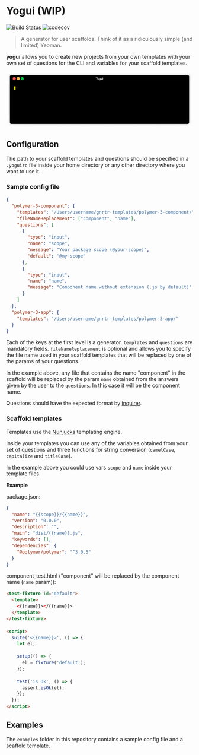 # Yogui (WIP)

[![Build Status](https://img.shields.io/travis/kcmr/yogui/master.svg)](https://travis-ci.org/kcmr/yogui) 
[![codecov](https://codecov.io/gh/kcmr/yogui/branch/master/graph/badge.svg)](https://codecov.io/gh/kcmr/yogui)

> A generator for user scaffolds. Think of it as a ridiculously simple (and limited) Yeoman.


**yogui** allows you to create new projects from your own templates with your own set of questions for the CLI and variables for your scaffold templates.

![CLI screenshot](docs/yogui.gif)

## Configuration

The path to your scaffold templates and questions should be specified in a `.yoguirc` file inside your home directory or any other directory where you want to use it.

### Sample config file

```json
{
  "polymer-3-component": {
    "templates": "/Users/username/gnrtr-templates/polymer-3-component/",
    "fileNameReplacement": ["component", "name"],
    "questions": [
      {
        "type": "input",
        "name": "scope",
        "message": "Your package scope (@your-scope)",
        "default": "@my-scope"
      },
      {
        "type": "input",
        "name": "name",
        "message": "Component name without extension (.js by default)"
      }
    ]
  },
  "polymer-3-app": {
    "templates": "/Users/username/gnrtr-templates/polymer-3-app/"
  }
}
```

Each of the keys at the first level is a generator. `templates` and `questions` are mandatory fields. `fileNameReplacement` is optional and allows you to specify the file name used in your scaffold templates that will be replaced by one of the params of your questions.

In the example above, any file that contains the name "component" in the scaffold will be replaced by the param `name` obtained from the answers given by the user to the `questions`. In this case it will be the component name.

Questions should have the expected format by [inquirer](https://github.com/SBoudrias/Inquirer.js).

### Scaffold templates

Templates use the [Nunjucks](https://mozilla.github.io/nunjucks/) templating engine. 

Inside your templates you can use any of the variables obtained from your set of questions and three functions for string conversion (`camelCase`, `capitalize` and `titleCase`).

In the example above you could use vars `scope` and `name` inside your template files.

**Example**

package.json:

```json
{
  "name": "{{scope}}/{{name}}",
  "version": "0.0.0",
  "description": "",
  "main": "dist/{{name}}.js",
  "keywords": [],
  "dependencies": {
    "@polymer/polymer": "^3.0.5"
  }
}
```

component_test.html ("component" will be replaced by the component name (`name` param)):

```html
<test-fixture id="default">
  <template>
    <{{name}}></{{name}}>
  </template>
</test-fixture>

<script>
  suite('<{{name}}>', () => {
    let el;

    setup(() => {
      el = fixture('default');
    });

    test('is Ok', () => {
      assert.isOk(el);
    });
  });
</script>
```

## Examples

The `examples` folder in this repository contains a sample config file and a scaffold template.



